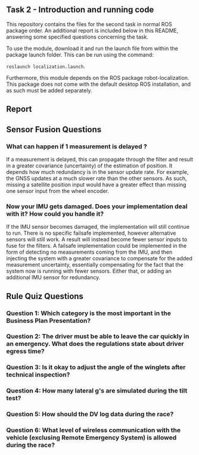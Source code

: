 Task 2 - Introduction and running code
----------------------
This repository contains the files for the second task in normal ROS package order. An additional report is included below in this README, answering some specified questions concerning the task.

To use the module, download it and run the launch file from within the package launch folder. This can be run using the command:

`roslaunch localization.launch`.

Furthermore, this module depends on the ROS package robot-localization. This package does not come with the default desktop ROS installation, and as such must be added separately. 

Report
-----------------------
## Sensor Fusion Questions
### What can happen if 1 measurement is delayed ?

If a measurement is delayed, this can propagate through the filter and result in a greater covariance (uncertainty) of the estimation of position. It depends how much redundancy is in the sensor update rate. For example, the GNSS updates at a much slower rate than the other sensors. As such, missing a satellite position input would have a greater effect than missing one sensor input from the wheel encoder.

### Now your IMU gets damaged. Does your implementation deal with it? How could you handle it?

If the IMU sensor becomes damaged, the implementation will still continue to run. There is no specific failsafe implemented, however alternative sensors will still work. A result will instead become fewer sensor inputs to fuse for the filters. A failsafe implementation could be implemented in the form of detecting no measurements coming from the IMU, and then injecting the system with a greater covariance to compensate for the added measurement uncertainty, essentially compensating for the fact that the system now is running with fewer sensors. Either that, or adding an additional IMU sensor for redundancy.

## Rule Quiz Questions
### Question 1: Which category is the most important in the Business Plan Presentation?

### Question 2: The driver must be able to leave the car quickly in an emergency. What does the regulations state about driver egress time?

### Question 3: Is it okay to adjust the angle of the winglets after technical inspection?

### Question 4: How many lateral g's are simulated during the tilt test?

### Question 5: How should the DV log data during the race?

### Question 6: What level of wireless communication with the vehicle (exclusing Remote Emergency System) is allowed during the race?
